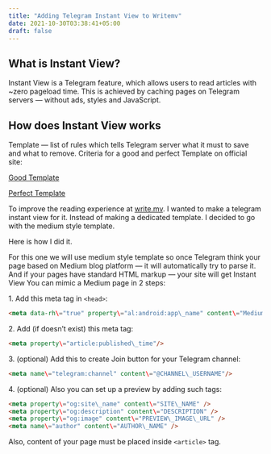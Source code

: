 ```yaml
---
title: "Adding Telegram Instant View to Writemv"
date: 2021-10-30T03:38:41+05:00
draft: false
---
```


What is Instant View?
---------------------

Instant View is a Telegram feature, which allows users to read articles with ~zero pageload time. This is achieved by caching pages on Telegram servers — without ads, styles and JavaScript.

How does Instant View works
---------------------------

Template — list of rules which tells Telegram server what it must to save and what to remove. Criteria for a good and perfect Template on official site:

[Good Template](https://instantview.telegram.org/rules#criteria-for-a-good-template)

[Perfect Template](https://instantview.telegram.org/checklist)

To improve the reading experience at [write.mv](https://write.mv). I wanted to make a telegram instant view for it. Instead of making a dedicated template. I decided to go with the medium style template.

Here is how I did it.

For this one we will use medium style template so once Telegram think your page based on Medium blog platform — it will automatically try to parse it. And if your pages have standard HTML markup — your site will get Instant View You can mimic a Medium page in 2 steps:

⁠1. Add this meta tag in `<head>`:

```html
<meta data-rh\="true" property\="al:android:app\_name" content\="Medium" />
```
⁠2. Add (if doesn’t exist) this meta tag:
```html
<meta property\="article:published\_time"/>
```

⁠3. (optional) Add this to create Join button for your Telegram channel:

```html
<meta name\="telegram:channel" content\="@CHANNEL\_USERNAME"/>
```
⁠4. (optional) Also you can set up a preview by adding such tags:
```html
<meta property\="og:site\_name" content\="SITE\_NAME" />  
<meta property\="og:description" content\="DESCRIPTION" />  
<meta property\="og:image" content\="PREVIEW\_IMAGE\_URL" />  
<meta name\="author" content\="AUTHOR\_NAME" />
```
Also, content of your page must be placed inside `<article>` tag.